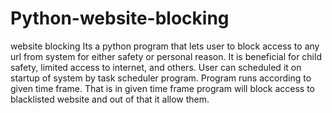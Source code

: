 # Python-website-blocking
website blocking
Its a python program that lets user to block access to any url from system for either safety or personal reason. It is beneficial for child safety, limited access to internet, and others. User can scheduled it on startup of system by task scheduler program. Program runs according to given time frame. That is in given time frame program will block access to blacklisted website and out of that it allow them.
